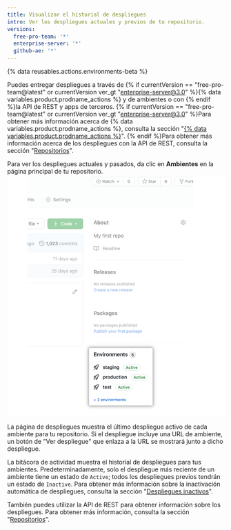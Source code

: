 ```yaml
---
title: Visualizar el historial de despliegues
intro: Ver los despliegues actuales y previos de tu repositorio.
versions:
  free-pro-team: '*'
  enterprise-server: '*'
  github-ae: '*'
---
```


{% data reusables.actions.environments-beta %}

Puedes entregar despliegues a través de {% if currentVersion == "free-pro-team@latest" or currentVersion ver_gt "enterprise-server@3.0" %}{% data variables.product.prodname_actions %} y de ambientes o con {% endif %}la API de REST y apps de terceros. {% if currentVersion == "free-pro-team@latest" or currentVersion ver_gt "enterprise-server@3.0" %}Para obtener más información acerca de {% data variables.product.prodname_actions %}, consulta la sección "[{% data variables.product.prodname_actions %}](/actions)". {% endif %}Para obtener más información acerca de los despliegues con la API de REST, consulta la sección "[Repositorios](/rest/reference/repos#deployments)".

Para ver los despliegues actuales y pasados, da clic en **Ambientes** en la página principal de tu repositorio. ![Ambientes](/assets/images/environments-sidebar.png)

La página de despliegues muestra el último despliegue activo de cada ambiente para tu repositorio. Si el despliegue incluye una URL de ambiente, un botón de "Ver despliegue" que enlaza a la URL se mostrará junto a dicho despliegue.

La bitácora de actividad muestra el historial de despliegues para tus ambientes. Predeterminadamente, solo el despliegue más reciente de un ambiente tiene un estado de `Active`; todos los despliegues previos tendrán un estado de `Inactive`. Para obtener más información sobre la inactivación automática de despliegues, consulta la sección "[Despliegues inactivos](/rest/reference/repos#inactive-deployments)".

También puedes utilizar la API de REST para obtener información sobre los despliegues. Para obtener más información, consulta la sección "[Repositorios](/rest/reference/repos#deployments)".

